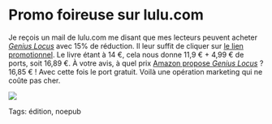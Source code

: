 # Promo foireuse sur lulu.com

Je reçois un mail de lulu.com me disant que mes lecteurs peuvent acheter [*Genius Locus*](http://blog.tcrouzet.com/genius-locus/) avec 15% de réduction. Il leur suffit de cliquer sur [le lien promotionnel](http://www.lulu.com/product/11593542?cid=081010_fr_email_PLAGE305). Le livre étant à 14 €, cela nous donne 11,9 € + 4,99 € de ports, soit 16,89 €. À votre avis, à quel prix [Amazon propose *Genius Locus*](http://www.amazon.fr/Genius-Locus-Thierry-Crouzet/dp/1409285081) ? 16,85 € ! Avec cette fois le port gratuit. Voilà une opération marketing qui ne coûte pas cher.

![](http://blog.tcrouzet.comhttps://tcrouzet.com/images_tc/2010/08/carte-450x200.png)



Tags: édition, noepub
